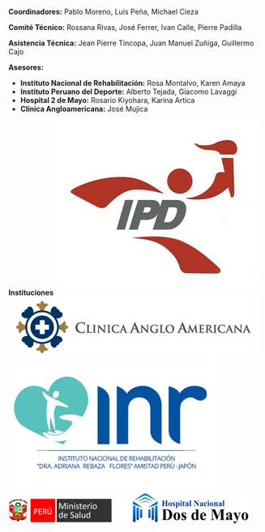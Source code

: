 **Coordinadores:** Pablo Moreno, Luis Peña, Michael Cieza

**Comité Técnico:** Rossana Rivas, José Ferrer, Ivan Calle, Pierre Padilla

**Asistencia Técnica:** Jean Pierre Tincopa, Juan Manuel Zuñiga, Guillermo Cajo

**Asesores:**
* **Instituto Nacional de Rehabilitación:** Rosa Montalvo, Karen Amaya
* **Instituto Peruano del Deporte:** Alberto Tejada, Giacomo Lavaggi
* **Hospital 2 de Mayo:** Rosario Kiyohara, Karina Artica
* **Clínica Angloamericana:** José Mujica

**Instituciones**
 ![IPD](/images/ipd.jpg)
 ![Anglo](/images/clinica-anglo.png)
 ![INR](/images/inr.jpg)
 ![2Mayo](/images/hosp_2mayo.png)
          

